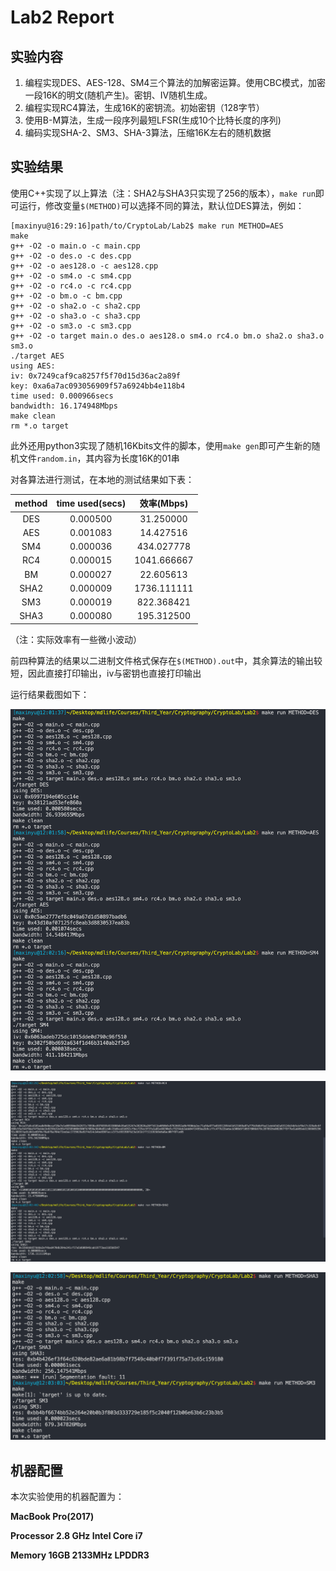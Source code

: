 # Lab2 Report

## 实验内容 

1. 编程实现DES、AES-128、SM4三个算法的加解密运算。使用CBC模式，加密一段16K的明文(随机产生)。密钥、IV随机生成。
2. 编程实现RC4算法，生成16K的密钥流。初始密钥（128字节）
3. 使用B-M算法，生成一段序列最短LFSR(生成10个比特长度的序列)
4. 编码实现SHA-2、SM3、SHA-3算法，压缩16K左右的随机数据

## 实验结果

使用C++实现了以上算法（注：SHA2与SHA3只实现了256的版本），`make run`即可运行，修改变量`$(METHOD)`可以选择不同的算法，默认位DES算法，例如：

``` shell
[maxinyu@16:29:16]path/to/CryptoLab/Lab2$ make run METHOD=AES
make
g++ -O2 -o main.o -c main.cpp
g++ -O2 -o des.o -c des.cpp
g++ -O2 -o aes128.o -c aes128.cpp
g++ -O2 -o sm4.o -c sm4.cpp
g++ -O2 -o rc4.o -c rc4.cpp
g++ -O2 -o bm.o -c bm.cpp
g++ -O2 -o sha2.o -c sha2.cpp
g++ -O2 -o sha3.o -c sha3.cpp
g++ -O2 -o sm3.o -c sm3.cpp
g++ -O2 -o target main.o des.o aes128.o sm4.o rc4.o bm.o sha2.o sha3.o sm3.o
./target AES
using AES:
iv: 0x7249caf9ca8257f5f70d15d36ac2a89f
key: 0xa6a7ac093056909f57a6924bb4e118b4
time used: 0.000966secs
bandwidth: 16.174948Mbps
make clean
rm *.o target
```

此外还用python3实现了随机16Kbits文件的脚本，使用`make gen`即可产生新的随机文件`random.in`，其内容为长度16K的01串

对各算法进行测试，在本地的测试结果如下表：

| method | time used(secs) | 效率(Mbps) |
| :----: | :-------------: | :-------:  |
|  DES   | 0.000500        | 31.250000  |
|  AES   | 0.001083        | 14.427516  |
|  SM4   | 0.000036        | 434.027778 |
|  RC4   | 0.000015        | 1041.666667|
|  BM    | 0.000027        | 22.605613  |
|  SHA2  | 0.000009        | 1736.111111|
|  SM3   | 0.000019        | 822.368421 |
|  SHA3  | 0.000080        | 195.312500 |
（注：实际效率有一些微小波动）

前四种算法的结果以二进制文件格式保存在`$(METHOD).out`中，其余算法的输出较短，因此直接打印输出，iv与密钥也直接打印输出

运行结果截图如下：

![](1.png)

![](2.png)

![](3.png)

## 机器配置

本次实验使用的机器配置为：

**MacBook Pro(2017)**

**Processor 2.8 GHz Intel Core i7**

**Memory 16GB 2133MHz LPDDR3**
